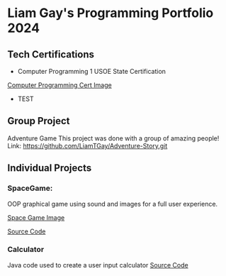 # Liam Gay's Programming Portfolio 2024

## Tech Certifications
* Computer Programming 1 USOE State Certification

[Computer Programming Cert Image](https://github.com/LiamTGay/programmingportfolio/blob/main/images/Liam%20Gay_Computer%20Programming%20I_12182023.pdf)

* TEST

## Group Project
Adventure Game
This project was done with a group of amazing people!
Link: https://github.com/LiamTGay/Adventure-Story.git
## Individual Projects

### SpaceGame:
OOP graphical game using sound and images for a full user experience.

[Space Game Image](https://github.com/LiamTGay/programmingportfolio/blob/main/images/SG1.png)

[Source Code](https://github.com/LiamTGay/programmingportfolio/blob/main/src/SpaceGame%205.zip)

### Calculator
Java code used to create a user input calculator
[]()
[Source Code]()
